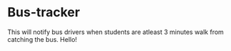 # Bus-tracker
This will notify bus drivers when students are atleast 3 minutes walk from catching the bus.
Hello!

